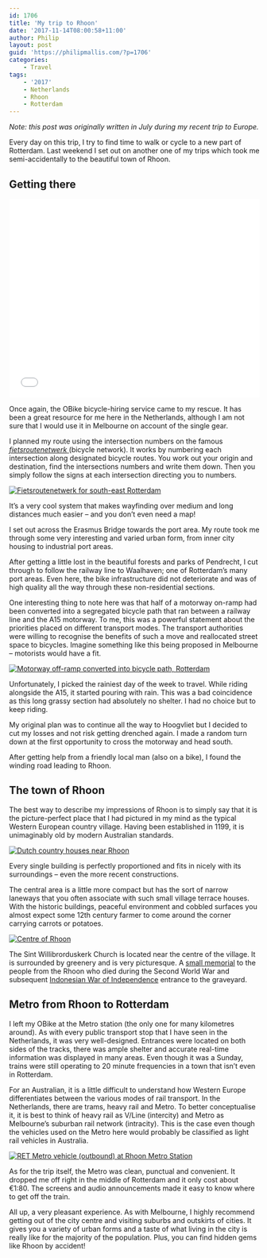 ```yaml
---
id: 1706
title: 'My trip to Rhoon'
date: '2017-11-14T08:00:58+11:00'
author: Philip
layout: post
guid: 'https://philipmallis.com/?p=1706'
categories:
    - Travel
tags:
    - '2017'
    - Netherlands
    - Rhoon
    - Rotterdam
---
```


*Note: this post was originally written in July during my recent trip to Europe.*

Every day on this trip, I try to find time to walk or cycle to a new part of Rotterdam. Last weekend I set out on another one of my trips which took me semi-accidentally to the beautiful town of Rhoon.

## Getting there

<iframe frameborder="0" height="400px" loading="lazy" src="//rwgps-embeds.com/trips/16293157/embed" width="100%"></iframe>

Once again, the OBike bicycle-hiring service came to my rescue. It has been a great resource for me here in the Netherlands, although I am not sure that I would use it in Melbourne on account of the single gear.

I planned my route using the intersection numbers on the famous [*fietsroutenetwerk* ](http://fietsroutenetwerk.nl/)(bicycle network). It works by numbering each intersection along designated bicycle routes. You work out your origin and destination, find the intersections numbers and write them down. Then you simply follow the signs at each intersection directing you to numbers.

[![Fietsroutenetwerk for south-east Rotterdam](https://farm5.staticflickr.com/4388/36170163192_cc29d1575b.jpg)](https://www.flickr.com/photos/philipmallis/36170163192/in/album-72157684460111701/ "Fietsroutenetwerk for south-east Rotterdam")<script async="" charset="utf-8" src="//embedr.flickr.com/assets/client-code.js"></script>

It’s a very cool system that makes wayfinding over medium and long distances much easier – and you don’t even need a map!

I set out across the Erasmus Bridge towards the port area. My route took me through some very interesting and varied urban form, from inner city housing to industrial port areas.

After getting a little lost in the beautiful forests and parks of Pendrecht, I cut through to follow the railway line to Waalhaven; one of Rotterdam’s many port areas. Even here, the bike infrastructure did not deteriorate and was of high quality all the way through these non-residential sections.

One interesting thing to note here was that half of a motorway on-ramp had been converted into a segregated bicycle path that ran between a railway line and the A15 motorway. To me, this was a powerful statement about the priorities placed on different transport modes. The transport authorities were willing to recognise the benefits of such a move and reallocated street space to bicycles. Imagine something like this being proposed in Melbourne – motorists would have a fit.

[![Motorway off-ramp converted into bicycle path, Rotterdam](https://farm5.staticflickr.com/4321/35530190983_bf6f23fe11.jpg)](https://www.flickr.com/photos/philipmallis/35530190983/in/album-72157684460111701/ "Motorway off-ramp converted into bicycle path, Rotterdam")<script async="" charset="utf-8" src="//embedr.flickr.com/assets/client-code.js"></script>

Unfortunately, I picked the rainiest day of the week to travel. While riding alongside the A15, it started pouring with rain. This was a bad coincidence as this long grassy section had absolutely no shelter. I had no choice but to keep riding.

My original plan was to continue all the way to Hoogvliet but I decided to cut my losses and not risk getting drenched again. I made a random turn down at the first opportunity to cross the motorway and head south.

After getting help from a friendly local man (also on a bike), I found the winding road leading to Rhoon.

## The town of Rhoon

The best way to describe my impressions of Rhoon is to simply say that it is the picture-perfect place that I had pictured in my mind as the typical Western European country village. Having been established in 1199, it is unimaginably old by modern Australian standards.

[![Dutch country houses near Rhoon](https://farm5.staticflickr.com/4440/36170147872_c113ffe2c3.jpg)](https://www.flickr.com/photos/philipmallis/36170147872/in/album-72157684460111701/ "Dutch country houses near Rhoon")<script async="" charset="utf-8" src="//embedr.flickr.com/assets/client-code.js"></script>

Every single building is perfectly proportioned and fits in nicely with its surroundings – even the more recent constructions.

The central area is a little more compact but has the sort of narrow laneways that you often associate with such small village terrace houses. With the historic buildings, peaceful environment and cobbled surfaces you almost expect some 12th century farmer to come around the corner carrying carrots or potatoes.

[![Centre of Rhoon](https://farm5.staticflickr.com/4320/35942122910_44046815a2.jpg)](https://www.flickr.com/photos/philipmallis/35942122910/in/album-72157684460111701/ "Centre of Rhoon")<script async="" charset="utf-8" src="//embedr.flickr.com/assets/client-code.js"></script>

The Sint Willibrorduskerk Church is located near the centre of the village. It is surrounded by greenery and is very picturesque. A [small memorial](https://www.flickr.com/photos/philipmallis/35530175243/in/album-72157684460111701/) to the people from the Rhoon who died during the Second World War and subsequent [Indonesian War of Independence](https://en.wikipedia.org/wiki/Indonesian_National_Revolution) entrance to the graveyard.

## Metro from Rhoon to Rotterdam

I left my OBike at the Metro station (the only one for many kilometres around). As with every public transport stop that I have seen in the Netherlands, it was very well-designed. Entrances were located on both sides of the tracks, there was ample shelter and accurate real-time information was displayed in many areas. Even though it was a Sunday, trains were still operating to 20 minute frequencies in a town that isn’t even in Rotterdam.

For an Australian, it is a little difficult to understand how Western Europe differentiates between the various modes of rail transport. In the Netherlands, there are trams, heavy rail and Metro. To better conceptualise it, it is best to think of heavy rail as V/Line (intercity) and Metro as Melbourne’s suburban rail network (intracity). This is the case even though the vehicles used on the Metro here would probably be classified as light rail vehicles in Australia.

[![RET Metro vehicle (outbound) at Rhoon Metro Station](https://farm5.staticflickr.com/4391/35502982404_e52ef911e6.jpg)](https://www.flickr.com/photos/philipmallis/35502982404/in/album-72157684460111701/ "RET Metro vehicle (outbound) at Rhoon Metro Station")<script async="" charset="utf-8" src="//embedr.flickr.com/assets/client-code.js"></script>

As for the trip itself, the Metro was clean, punctual and convenient. It dropped me off right in the middle of Rotterdam and it only cost about €1:80. The screens and audio announcements made it easy to know where to get off the train.

All up, a very pleasant experience. As with Melbourne, I highly recommend getting out of the city centre and visiting suburbs and outskirts of cities. It gives you a variety of urban forms and a taste of what living in the city is really like for the majority of the population. Plus, you can find hidden gems like Rhoon by accident!